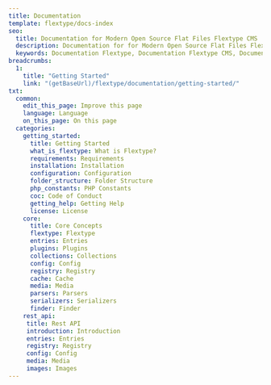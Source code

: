 ```yaml
---
title: Documentation
template: flextype/docs-index
seo:
  title: Documentation for Modern Open Source Flat Files Flextype CMS
  description: Documentation for for Modern Open Source Flat Files Flextype CMS
  keywords: Documentation Flextype, Documentation Flextype CMS, Documentation Headless CMS, Documentation Flat File CMS, Documentation Flat File Content Management System, Documentation PHP CMS, Content, Management, System, PHP, CMS
breadcrumbs:
  1:
    title: "Getting Started"
    link: "(getBaseUrl)/flextype/documentation/getting-started/"
txt:
  common:
    edit_this_page: Improve this page
    language: Language
    on_this_page: On this page
  categories:
    getting_started:
      title: Getting Started
      what_is_flextype: What is Flextype?
      requirements: Requirements
      installation: Installation
      configuration: Configuration
      folder_structure: Folder Structure
      php_constants: PHP Constants
      coc: Code of Conduct
      getting_help: Getting Help
      license: License
    core:
      title: Core Concepts
      flextype: Flextype
      entries: Entries
      plugins: Plugins
      collections: Collections
      config: Config
      registry: Registry
      cache: Cache
      media: Media
      parsers: Parsers
      serializers: Serializers
      finder: Finder
    rest_api:
     title: Rest API
     introduction: Introduction
     entries: Entries
     registry: Registry
     config: Config
     media: Media
     images: Images
---
```

